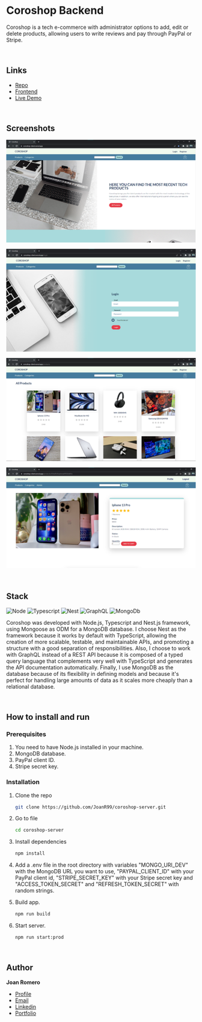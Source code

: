 # Coroshop Backend

Coroshop is a tech e-commerce with administrator options to add, edit or delete products, allowing users to write reviews and pay through PayPal or Stripe.

&nbsp;

## Links

- [Repo](https://github.com/JoanR99/coroshop-server 'Coroshop Backend repo')
- [Frontend](https://github.com/JoanR99/coroshop-client 'Coroshop Frontend repo')
- [Live Demo](https://coroshop-client.vercel.app/ 'Live View')

&nbsp;

## Screenshots

![Home Page](/screenshots/coroshop.png 'Home Page')

![Login Page](/screenshots/cs-2.png 'Login Page')

![Products Page](/screenshots/cs-3.png 'Products Page')

![Product Page](/screenshots/cs-5.png 'Product Page')

&nbsp;

## Stack

![Node] ![Typescript] ![Nest] ![GraphQL] ![MongoDb]

Coroshop was developed with Node.js, Typescript and Nest.js framework, using Mongoose as ODM for a MongoDB database. I choose Nest as the framework because it works by default with TypeScript, allowing the creation of more scalable, testable, and maintainable APIs, and promoting a structure with a good separation of responsibilities. Also, I choose to work with GraphQL instead of a REST API because it is composed of a typed query language that complements very well with TypeScript and generates the API documentation automatically. Finally, I use MongoDB as the database because of its flexibility in defining models and because it's perfect for handling large amounts of data as it scales more cheaply than a relational database.

&nbsp;

## How to install and run

### Prerequisites

1. You need to have Node.js installed in your machine.
2. MongoDB database.
3. PayPal client ID.
4. Stripe secret key.

### Installation

1. Clone the repo

   ```sh
   git clone https://github.com/JoanR99/coroshop-server.git
   ```

2. Go to file

   ```sh
   cd coroshop-server
   ```

3. Install dependencies

   ```sh
   npm install
   ```

4. Add a .env file in the root directory with variables "MONGO_URI_DEV" with the MongoDB URL you want to use, "PAYPAL_CLIENT_ID" with your PayPal client id, "STRIPE_SECRET_KEY" with your Stripe secret key and "ACCESS_TOKEN_SECRET" and "REFRESH_TOKEN_SECRET" with random strings.

5. Build app.

   ```sh
   npm run build
   ```

6. Start server.

   ```sh
   npm run start:prod
   ```

&nbsp;

## Author

**Joan Romero**

- [Profile](https://github.com/JoanR99 'Github Joan Romero')
- [Email](mailto:romerojoan1999@gmail.com?subject=Hi 'Hi!')
- [Linkedin](https://www.linkedin.com/in/joanr99/ 'Linkedin Joan Romero')
- [Portfolio](https://portfolio-joan-romero.vercel.app/ 'Portfolio Joan Romero')

[node]: https://img.shields.io/badge/node.js-6DA55F?style=for-the-badge&logo=node.js&logoColor=white
[typescript]: https://img.shields.io/badge/typescript-%23007ACC.svg?style=for-the-badge&logo=typescript&logoColor=white
[nest]: https://img.shields.io/badge/nestjs-%23E0234E.svg?style=for-the-badge&logo=nestjs&logoColor=white
[graphql]: https://img.shields.io/badge/-GraphQL-E10098?style=for-the-badge&logo=graphql&logoColor=white
[mongodb]: https://img.shields.io/badge/MongoDB-%234ea94b.svg?style=for-the-badge&logo=mongodb&logoColor=white
